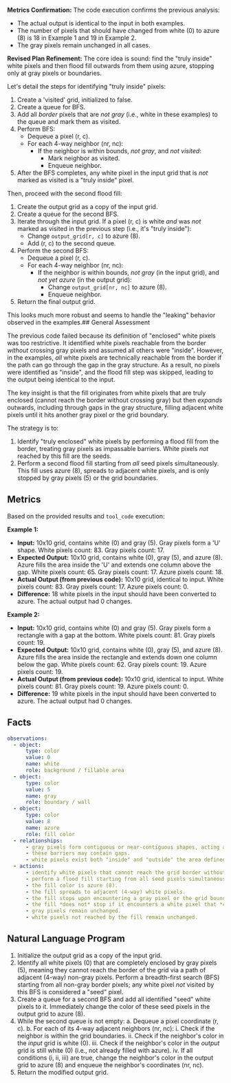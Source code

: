 **Metrics Confirmation:**
The code execution confirms the previous analysis:
- The actual output is identical to the input in both examples.
- The number of pixels that should have changed from white (0) to azure (8) is 18 in Example 1 and 19 in Example 2.
- The gray pixels remain unchanged in all cases.

**Revised Plan Refinement:**
The core idea is sound: find the "truly inside" white pixels and then flood fill outwards from them using azure, stopping only at gray pixels or boundaries.

Let's detail the steps for identifying "truly inside" pixels:
1. Create a 'visited' grid, initialized to false.
2. Create a queue for BFS.
3. Add all *border* pixels that are *not gray* (i.e., white in these examples) to the queue and mark them as visited.
4. Perform BFS:
   - Dequeue a pixel (r, c).
   - For each 4-way neighbor (nr, nc):
     - If the neighbor is within bounds, *not gray*, and *not visited*:
       - Mark neighbor as visited.
       - Enqueue neighbor.
5. After the BFS completes, any white pixel in the input grid that is *not* marked as visited is a "truly inside" pixel.

Then, proceed with the second flood fill:
1. Create the output grid as a copy of the input grid.
2. Create a queue for the second BFS.
3. Iterate through the input grid. If a pixel (r, c) is white *and* was *not* marked as visited in the previous step (i.e., it's "truly inside"):
   - Change `output_grid[r, c]` to azure (8).
   - Add (r, c) to the second queue.
4. Perform the second BFS:
   - Dequeue a pixel (r, c).
   - For each 4-way neighbor (nr, nc):
     - If the neighbor is within bounds, *not gray* (in the input grid), and *not yet azure* (in the output grid):
       - Change `output_grid[nr, nc]` to azure (8).
       - Enqueue neighbor.
5. Return the final output grid.

This looks much more robust and seems to handle the "leaking" behavior observed in the examples.## General Assessment

The previous code failed because its definition of "enclosed" white pixels was too restrictive. It identified white pixels reachable from the border *without* crossing gray pixels and assumed all others were "inside". However, in the examples, *all* white pixels are technically reachable from the border if the path can go through the gap in the gray structure. As a result, no pixels were identified as "inside", and the flood fill step was skipped, leading to the output being identical to the input.

The key insight is that the fill originates from white pixels that are truly enclosed (cannot reach the border without crossing gray) but then *expands* outwards, including through gaps in the gray structure, filling adjacent white pixels until it hits another gray pixel or the grid boundary.

The strategy is to:
1.  Identify "truly enclosed" white pixels by performing a flood fill from the border, treating gray pixels as impassable barriers. White pixels *not* reached by this fill are the seeds.
2.  Perform a second flood fill starting from *all* seed pixels simultaneously. This fill uses azure (8), spreads to adjacent white pixels, and is only stopped by gray pixels (5) or the grid boundaries.

## Metrics

Based on the provided results and `tool_code` execution:

**Example 1:**
*   **Input:** 10x10 grid, contains white (0) and gray (5). Gray pixels form a 'U' shape. White pixels count: 83. Gray pixels count: 17.
*   **Expected Output:** 10x10 grid, contains white (0), gray (5), and azure (8). Azure fills the area inside the 'U' and extends one column above the gap. White pixels count: 65. Gray pixels count: 17. Azure pixels count: 18.
*   **Actual Output (from previous code):** 10x10 grid, identical to input. White pixels count: 83. Gray pixels count: 17. Azure pixels count: 0.
*   **Difference:** 18 white pixels in the input should have been converted to azure. The actual output had 0 changes.

**Example 2:**
*   **Input:** 10x10 grid, contains white (0) and gray (5). Gray pixels form a rectangle with a gap at the bottom. White pixels count: 81. Gray pixels count: 19.
*   **Expected Output:** 10x10 grid, contains white (0), gray (5), and azure (8). Azure fills the area inside the rectangle and extends down one column below the gap. White pixels count: 62. Gray pixels count: 19. Azure pixels count: 19.
*   **Actual Output (from previous code):** 10x10 grid, identical to input. White pixels count: 81. Gray pixels count: 19. Azure pixels count: 0.
*   **Difference:** 19 white pixels in the input should have been converted to azure. The actual output had 0 changes.

## Facts


```yaml
observations:
  - object:
      type: color
      value: 0
      name: white
      role: background / fillable area
  - object:
      type: color
      value: 5
      name: gray
      role: boundary / wall
  - object:
      type: color
      value: 8
      name: azure
      role: fill color
  - relationships:
      - gray pixels form contiguous or near-contiguous shapes, acting as barriers.
      - these barriers may contain gaps.
      - white pixels exist both "inside" and "outside" the area defined by the gray barriers.
  - actions:
      - identify white pixels that cannot reach the grid border without crossing a gray pixel (seed pixels).
      - perform a flood fill starting from all seed pixels simultaneously.
      - the fill color is azure (8).
      - the fill spreads to adjacent (4-way) white pixels.
      - the fill stops upon encountering a gray pixel or the grid boundary.
      - the fill *does not* stop if it encounters a white pixel that *could* reach the border without crossing gray; it continues filling through gaps.
      - gray pixels remain unchanged.
      - white pixels not reached by the fill remain unchanged.
```


## Natural Language Program

1.  Initialize the output grid as a copy of the input grid.
2.  Identify all white pixels (0) that are completely enclosed by gray pixels (5), meaning they cannot reach the border of the grid via a path of adjacent (4-way) non-gray pixels. Perform a breadth-first search (BFS) starting from all non-gray border pixels; any white pixel *not* visited by this BFS is considered a "seed" pixel.
3.  Create a queue for a second BFS and add all identified "seed" white pixels to it. Immediately change the color of these seed pixels in the output grid to azure (8).
4.  While the second queue is not empty:
    a.  Dequeue a pixel coordinate (r, c).
    b.  For each of its 4-way adjacent neighbors (nr, nc):
        i.  Check if the neighbor is within the grid boundaries.
        ii. Check if the neighbor's color in the *input* grid is white (0).
        iii. Check if the neighbor's color in the *output* grid is still white (0) (i.e., not already filled with azure).
        iv. If all conditions (i, ii, iii) are true, change the neighbor's color in the output grid to azure (8) and enqueue the neighbor's coordinates (nr, nc).
5.  Return the modified output grid.